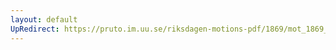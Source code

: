 ```yaml
---
layout: default
UpRedirect: https://pruto.im.uu.se/riksdagen-motions-pdf/1869/mot_1869__ak__228/mot_1869__ak__228-001.pdf
---
```

